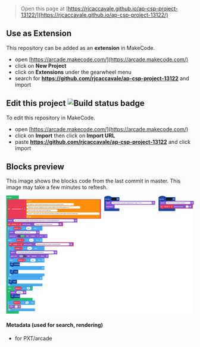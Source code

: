  


> Open this page at [https://rjcaccavale.github.io/ap-csp-project-13122/](https://rjcaccavale.github.io/ap-csp-project-13122/)

## Use as Extension

This repository can be added as an **extension** in MakeCode.

* open [https://arcade.makecode.com/](https://arcade.makecode.com/)
* click on **New Project**
* click on **Extensions** under the gearwheel menu
* search for **https://github.com/rjcaccavale/ap-csp-project-13122** and import

## Edit this project ![Build status badge](https://github.com/rjcaccavale/ap-csp-project-13122/workflows/MakeCode/badge.svg)

To edit this repository in MakeCode.

* open [https://arcade.makecode.com/](https://arcade.makecode.com/)
* click on **Import** then click on **Import URL**
* paste **https://github.com/rjcaccavale/ap-csp-project-13122** and click import

## Blocks preview

This image shows the blocks code from the last commit in master.
This image may take a few minutes to refresh.

![A rendered view of the blocks](https://github.com/rjcaccavale/ap-csp-project-13122/raw/master/.github/makecode/blocks.png)

#### Metadata (used for search, rendering)

* for PXT/arcade
<script src="https://makecode.com/gh-pages-embed.js"></script><script>makeCodeRender("{{ site.makecode.home_url }}", "{{ site.github.owner_name }}/{{ site.github.repository_name }}");</script>
